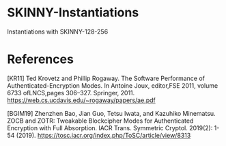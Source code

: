 # SKINNY-Instantiations
Instantiations with SKINNY-128-256

# References
[KR11] Ted Krovetz and Phillip Rogaway. The Software Performance of Authenticated-Encryption Modes. In Antoine Joux, editor,FSE 2011, volume 6733 ofLNCS,pages 306–327. Springer, 2011. https://web.cs.ucdavis.edu/~rogaway/papers/ae.pdf

[BGIM19] Zhenzhen Bao, Jian Guo, Tetsu Iwata, and Kazuhiko Minematsu. ZOCB and ZOTR: Tweakable Blockcipher Modes for Authenticated Encryption with Full Absorption. IACR Trans. Symmetric Cryptol. 2019(2): 1-54 (2019). https://tosc.iacr.org/index.php/ToSC/article/view/8313
